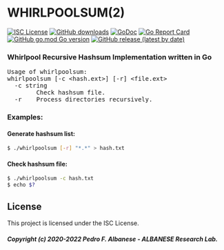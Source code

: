 # WHIRLPOOLSUM(2)
[![ISC License](http://img.shields.io/badge/license-ISC-blue.svg)](https://github.com/pedroalbanese/whirlpoolsum/blob/master/LICENSE.md) 
[![GitHub downloads](https://img.shields.io/github/downloads/pedroalbanese/whirlpoolsum/total.svg?logo=github&logoColor=white)](https://github.com/pedroalbanese/whirlpoolsum/releases)
[![GoDoc](https://godoc.org/github.com/pedroalbanese/whirlpoolsum?status.png)](http://godoc.org/github.com/pedroalbanese/whirlpoolsum)
[![Go Report Card](https://goreportcard.com/badge/github.com/pedroalbanese/whirlpoolsum)](https://goreportcard.com/report/github.com/pedroalbanese/whirlpoolsum)
[![GitHub go.mod Go version](https://img.shields.io/github/go-mod/go-version/pedroalbanese/whirlpoolsum)](https://golang.org)
[![GitHub release (latest by date)](https://img.shields.io/github/v/release/pedroalbanese/whirlpoolsum)](https://github.com/pedroalbanese/whirlpoolsum/releases)
### Whirlpool Recursive Hashsum Implementation written in Go

<PRE>
Usage of whirlpoolsum:
whirlpoolsum [-c &lt;hash.ext&gt;] [-r] &lt;file.ext&gt;
  -c string
        Check hashsum file.
  -r    Process directories recursively.
</PRE>
  
### Examples:

#### Generate hashsum list:
```sh
$ ./whirlpoolsum [-r] "*.*" > hash.txt
```

#### Check hashsum file:
```sh
$ ./whirlpoolsum -c hash.txt
$ echo $?
```

## License

This project is licensed under the ISC License.
##### Copyright (c) 2020-2022 Pedro F. Albanese - ALBANESE Research Lab.

